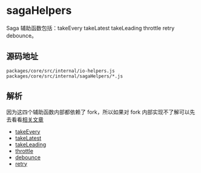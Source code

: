 # sagaHelpers
Saga 辅助函数包括：takeEvery takeLatest takeLeading throttle retry debounce。
## 源码地址
`packages/core/src/internal/io-helpers.js`
`packages/core/src/internal/sagaHelpers/*.js`
## 解析
因为这四个辅助函数内部都依赖了 fork，所以如果对 fork 内部实现不了解可以先去看看[相关文章](./effectCreators.md)
- [takeEvery](./takeEvery.md)
- [takeLatest](./takeLatest.md)
- [takeLeading](./takeLeading.md)
- [throttle](./throttle.md)
- [debounce](./debounce.md)
- [retry](./retry.md)


